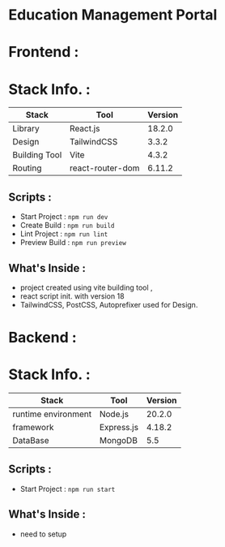 # Education Management Portal

# Frontend :

# Stack Info. :

| Stack         | Tool             | Version |
| ------------- | ---------------- | ------- |
| Library       | React.js         | 18.2.0  |
| Design        | TailwindCSS      | 3.3.2   |
| Building Tool | Vite             | 4.3.2   |
| Routing       | react-router-dom | 6.11.2  |

## Scripts :

- Start Project : `npm run dev`
- Create Build : `npm run build`
- Lint Project : `npm run lint`
- Preview Build : `npm run preview`

## What's Inside :

- project created using vite building tool ,
- react script init. with version 18
- TailwindCSS, PostCSS, Autoprefixer used for Design.

# Backend :

# Stack Info. :

| Stack               | Tool       | Version |
| ------------------- | ---------- | ------- |
| runtime environment | Node.js    | 20.2.0  |
| framework           | Express.js | 4.18.2  |
| DataBase            | MongoDB    | 5.5     |

## Scripts :

- Start Project : `npm run start`

## What's Inside :

- need to setup
